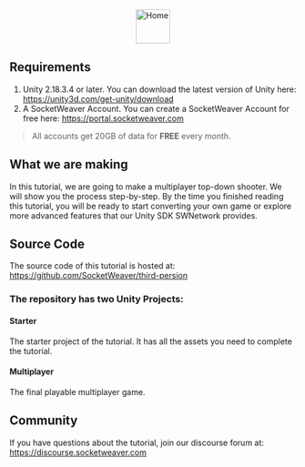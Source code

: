 
<div >
  <a href="https://www.socketweaver.com"><img style="display: block; margin-left: auto; margin-right: auto;" src="https://sw-router.sfo2.cdn.digitaloceanspaces.com/landing/logo-dark-text-300.png" height="60px" alt="Home"></a>
</div>

## Requirements
1. Unity 2.18.3.4 or later. You can download the latest version of Unity here: https://unity3d.com/get-unity/download
2. A SocketWeaver Account. You can create a SocketWeaver Account for free here: https://portal.socketweaver.com

> All accounts get 20GB of data for **FREE** every month. 

## What we are making
In this tutorial, we are going to make a multiplayer top-down shooter.
We will show you the process step-by-step. By the time you finished reading this tutorial, you will be ready to start converting your own game or explore more advanced features that our Unity SDK SWNetwork provides.

## Source Code
The source code of this tutorial is hosted at: https://github.com/SocketWeaver/third-persion

### The repository has two Unity Projects:
#### Starter
The starter project of the tutorial. It has all the assets you need to complete the tutorial. 
#### Multiplayer
The final playable multiplayer game.

## Community
If you have questions about the tutorial, join our discourse forum at: https://discourse.socketweaver.com
